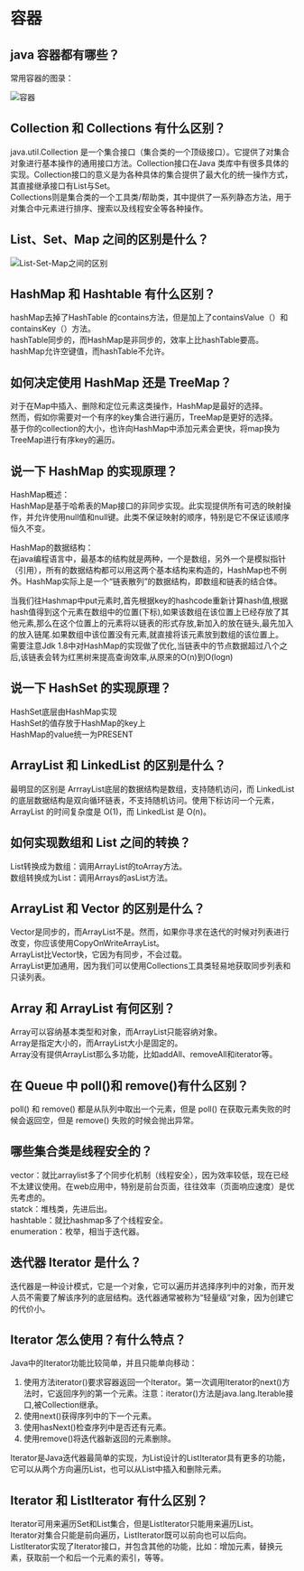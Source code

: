 # 容器

## java 容器都有哪些？

常用容器的图录：

![容器][容器]  

## Collection 和 Collections 有什么区别？

java.util.Collection 是一个集合接口（集合类的一个顶级接口）。它提供了对集合对象进行基本操作的通用接口方法。Collection接口在Java 类库中有很多具体的实现。Collection接口的意义是为各种具体的集合提供了最大化的统一操作方式，其直接继承接口有List与Set。  
Collections则是集合类的一个工具类/帮助类，其中提供了一系列静态方法，用于对集合中元素进行排序、搜索以及线程安全等各种操作。  

## List、Set、Map 之间的区别是什么？

![List-Set-Map之间的区别][List-Set-Map之间的区别]

## HashMap 和 Hashtable 有什么区别？

hashMap去掉了HashTable 的contains方法，但是加上了containsValue（）和containsKey（）方法。  
hashTable同步的，而HashMap是非同步的，效率上比hashTable要高。  
hashMap允许空键值，而hashTable不允许。  

## 如何决定使用 HashMap 还是 TreeMap？

对于在Map中插入、删除和定位元素这类操作，HashMap是最好的选择。  
然而，假如你需要对一个有序的key集合进行遍历，TreeMap是更好的选择。  
基于你的collection的大小，也许向HashMap中添加元素会更快，将map换为TreeMap进行有序key的遍历。  

## 说一下 HashMap 的实现原理？

HashMap概述：  
HashMap是基于哈希表的Map接口的非同步实现。此实现提供所有可选的映射操作，并允许使用null值和null键。此类不保证映射的顺序，特别是它不保证该顺序恒久不变。   

HashMap的数据结构：  
在java编程语言中，最基本的结构就是两种，一个是数组，另外一个是模拟指针（引用），所有的数据结构都可以用这两个基本结构来构造的，HashMap也不例外。HashMap实际上是一个“链表散列”的数据结构，即数组和链表的结合体。  

当我们往Hashmap中put元素时,首先根据key的hashcode重新计算hash值,根据hash值得到这个元素在数组中的位置(下标),如果该数组在该位置上已经存放了其他元素,那么在这个位置上的元素将以链表的形式存放,新加入的放在链头,最先加入的放入链尾.如果数组中该位置没有元素,就直接将该元素放到数组的该位置上。  
需要注意Jdk 1.8中对HashMap的实现做了优化,当链表中的节点数据超过八个之后,该链表会转为红黑树来提高查询效率,从原来的O(n)到O(logn)  

## 说一下 HashSet 的实现原理？

HashSet底层由HashMap实现  
HashSet的值存放于HashMap的key上  
HashMap的value统一为PRESENT  

## ArrayList 和 LinkedList 的区别是什么？

最明显的区别是 ArrrayList底层的数据结构是数组，支持随机访问，而 LinkedList 的底层数据结构是双向循环链表，不支持随机访问。使用下标访问一个元素，ArrayList 的时间复杂度是 O(1)，而 LinkedList 是 O(n)。  

## 如何实现数组和 List 之间的转换？

List转换成为数组：调用ArrayList的toArray方法。  
数组转换成为List：调用Arrays的asList方法。  

## ArrayList 和 Vector 的区别是什么？

Vector是同步的，而ArrayList不是。然而，如果你寻求在迭代的时候对列表进行改变，你应该使用CopyOnWriteArrayList。   
ArrayList比Vector快，它因为有同步，不会过载。  
ArrayList更加通用，因为我们可以使用Collections工具类轻易地获取同步列表和只读列表。  

## Array 和 ArrayList 有何区别？

Array可以容纳基本类型和对象，而ArrayList只能容纳对象。   
Array是指定大小的，而ArrayList大小是固定的。   
Array没有提供ArrayList那么多功能，比如addAll、removeAll和iterator等。  

## 在 Queue 中 poll()和 remove()有什么区别？

poll() 和 remove() 都是从队列中取出一个元素，但是 poll() 在获取元素失败的时候会返回空，但是 remove() 失败的时候会抛出异常。  

## 哪些集合类是线程安全的？

vector：就比arraylist多了个同步化机制（线程安全），因为效率较低，现在已经不太建议使用。在web应用中，特别是前台页面，往往效率（页面响应速度）是优先考虑的。  
statck：堆栈类，先进后出。  
hashtable：就比hashmap多了个线程安全。  
enumeration：枚举，相当于迭代器。  

## 迭代器 Iterator 是什么？

迭代器是一种设计模式，它是一个对象，它可以遍历并选择序列中的对象，而开发人员不需要了解该序列的底层结构。迭代器通常被称为“轻量级”对象，因为创建它的代价小。  

## Iterator 怎么使用？有什么特点？

Java中的Iterator功能比较简单，并且只能单向移动：  
1. 使用方法iterator()要求容器返回一个Iterator。第一次调用Iterator的next()方法时，它返回序列的第一个元素。注意：iterator()方法是java.lang.Iterable接口,被Collection继承。    
2. 使用next()获得序列中的下一个元素。  
3. 使用hasNext()检查序列中是否还有元素。  
4. 使用remove()将迭代器新返回的元素删除。  

Iterator是Java迭代器最简单的实现，为List设计的ListIterator具有更多的功能，它可以从两个方向遍历List，也可以从List中插入和删除元素。  

## Iterator 和 ListIterator 有什么区别？

Iterator可用来遍历Set和List集合，但是ListIterator只能用来遍历List。   
Iterator对集合只能是前向遍历，ListIterator既可以前向也可以后向。   
ListIterator实现了Iterator接口，并包含其他的功能，比如：增加元素，替换元素，获取前一个和后一个元素的索引，等等。  



[容器]:https://picabstract-preview-ftn.weiyun.com/ftn_pic_abs_v3/50db8810cd8a2e8038518950609a4e70a630e0f634e152308a104b665732101c6f98885b0382fadfdf7bd7827237a7b9?pictype=scale&from=30113&version=3.3.3.3&uin=495869333&fname=%E5%AE%B9%E5%99%A8.png&size=750
[List-Set-Map之间的区别]:https://picabstract-preview-ftn.weiyun.com/ftn_pic_abs_v3/53645c0581237e3d85c558727d8943685fb28c22aaac3b1dc797a30cb39da13f988fc08da23117883268da5d5a0470b7?pictype=scale&from=30113&version=3.3.3.3&uin=495869333&fname=List-Set-Map%E4%B9%8B%E9%97%B4%E7%9A%84%E5%8C%BA%E5%88%AB.png&size=750